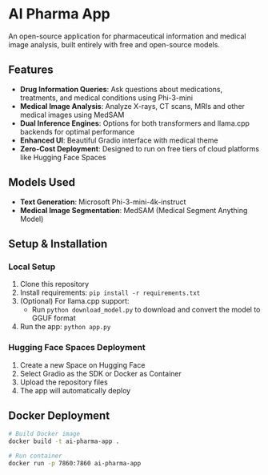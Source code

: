 # AI Pharma App

An open-source application for pharmaceutical information and medical image analysis, built entirely with free and open-source models.

## Features

- **Drug Information Queries**: Ask questions about medications, treatments, and medical conditions using Phi-3-mini
- **Medical Image Analysis**: Analyze X-rays, CT scans, MRIs and other medical images using MedSAM
- **Dual Inference Engines**: Options for both transformers and llama.cpp backends for optimal performance
- **Enhanced UI**: Beautiful Gradio interface with medical theme
- **Zero-Cost Deployment**: Designed to run on free tiers of cloud platforms like Hugging Face Spaces

## Models Used

- **Text Generation**: Microsoft Phi-3-mini-4k-instruct
- **Medical Image Segmentation**: MedSAM (Medical Segment Anything Model)

## Setup & Installation

### Local Setup

1. Clone this repository
2. Install requirements: `pip install -r requirements.txt`
3. (Optional) For llama.cpp support:
   - Run `python download_model.py` to download and convert the model to GGUF format
4. Run the app: `python app.py`

### Hugging Face Spaces Deployment

1. Create a new Space on Hugging Face
2. Select Gradio as the SDK or Docker as Container
3. Upload the repository files
4. The app will automatically deploy

## Docker Deployment

```bash
# Build Docker image
docker build -t ai-pharma-app .

# Run container
docker run -p 7860:7860 ai-pharma-app
